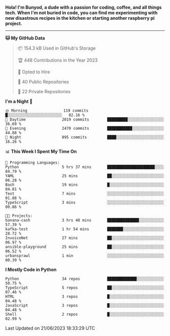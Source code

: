 <p>
<b>Hola! I'm Bunyod, a dude with a passion for coding, coffee, and all things tech. When I'm not buried in code, you can find me experimenting with new disastrous recipes in the kitchen or starting another raspberry pi project.</b>
</p>

---

<!--START_SECTION:waka-->
**🐱 My GitHub Data** 

> 📦 154.3 kB Used in GitHub's Storage 
 > 
> 🏆 448 Contributions in the Year 2023
 > 
> 💼 Opted to Hire
 > 
> 📜 40 Public Repositories 
 > 
> 🔑 22 Private Repositories 
 > 
**I'm a Night 🦉** 

```text
🌞 Morning                119 commits         █░░░░░░░░░░░░░░░░░░░░░░░░   02.16 % 
🌆 Daytime                2019 commits        █████████░░░░░░░░░░░░░░░░   36.69 % 
🌃 Evening                2470 commits        ███████████░░░░░░░░░░░░░░   44.88 % 
🌙 Night                  895 commits         ████░░░░░░░░░░░░░░░░░░░░░   16.26 % 
```


📊 **This Week I Spent My Time On** 

```text
💬 Programming Languages: 
Python                   5 hrs 37 mins       █████████████████████░░░░   84.79 % 
YAML                     25 mins             ██░░░░░░░░░░░░░░░░░░░░░░░   06.28 % 
Bash                     19 mins             █░░░░░░░░░░░░░░░░░░░░░░░░   04.81 % 
Text                     7 mins              ░░░░░░░░░░░░░░░░░░░░░░░░░   01.88 % 
TypeScript               3 mins              ░░░░░░░░░░░░░░░░░░░░░░░░░   00.86 % 

🐱‍💻 Projects: 
banana-cash              3 hrs 48 mins       ██████████████░░░░░░░░░░░   57.39 % 
kafka-test               1 hr 54 mins        ███████░░░░░░░░░░░░░░░░░░   28.72 % 
InvoiceNet               27 mins             ██░░░░░░░░░░░░░░░░░░░░░░░   06.97 % 
ansible-playground       25 mins             ██░░░░░░░░░░░░░░░░░░░░░░░   06.52 % 
urbansprawl              1 min               ░░░░░░░░░░░░░░░░░░░░░░░░░   00.39 % 
```

**I Mostly Code in Python** 

```text
Python                   34 repos            █████████████░░░░░░░░░░░░   50.75 % 
TypeScript               5 repos             ██░░░░░░░░░░░░░░░░░░░░░░░   07.46 % 
HTML                     3 repos             █░░░░░░░░░░░░░░░░░░░░░░░░   04.48 % 
JavaScript               3 repos             █░░░░░░░░░░░░░░░░░░░░░░░░   04.48 % 
Shell                    2 repos             █░░░░░░░░░░░░░░░░░░░░░░░░   02.99 % 
```




 Last Updated on 21/06/2023 18:33:29 UTC
<!--END_SECTION:waka-->
